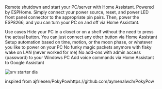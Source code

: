 Remote shutdown and start your PC/server with Home Assistant.
Powered by ESPHome.
Simply connect your power source, reset, and power LED front panel connector to the appropriate pin pairs. Then, power the ESP8266, and you can turn your PC on and off via Home Assistant.

Use cases
    Hide your PC in a closet or on a shelf without the need to press the actual button. You can just connect any other button via Home Assistant
    Setup automation based on time, motion, or the moon phase, or whatever you like to power on your PC
    No funky magic packets anymore with flaky wake on LAN (never worked for me)
    No add-ons with admin access (password) to your Windows PC
    Add voice commands via Home Assistant to Google Assistant

![srv starter dia](https://github.com/user-attachments/assets/bbfa593d-34df-4889-9238-7ad47607f30b)

inspired from ajfriesen/PokyPowhttps://github.com/aymenalwch/PokyPow
